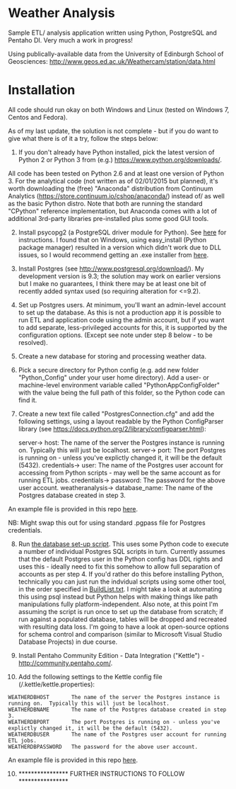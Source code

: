 Weather Analysis
===========================

Sample ETL/ analysis application written using Python, PostgreSQL and Pentaho DI.  Very much a work in progress!

Using publically-available data from the University of Edinburgh School of Geosciences:
http://www.geos.ed.ac.uk/Weathercam/station/data.html


Installation
===========================

All code should run okay on both Windows and Linux (tested on Windows 7, Centos and Fedora).

As of my last update, the solution is not complete - but if you do want to give what there is of it a try, follow the steps below:

1)  If you don't already have Python installed, pick the latest version of Python 2 or Python 3 from (e.g.) https://www.python.org/downloads/.

All code has been tested on Python 2.6 and at least one version of  Python 3.
For the analytical code (not written as of 02/01/2015 but planned), it's worth downloading the (free) "Anaconda" distribution from Continuum Analytics (https://store.continuum.io/cshop/anaconda/) instead of/ as well as the basic Python distro.  Note that both are running the standard "CPython" reference implementation, but Anaconda comes with a lot of additional 3rd-party libraries pre-installed plus some good GUI tools.

2) Install psycopg2 (a PostgreSQL driver module for Python).  See [here](http://initd.org/psycopg/docs/install.html) for instructions.  I found that on Windows, using easy_install (Python package manager) resulted in a version which didn't work due to DLL issues, so I would recommend getting an .exe installer from [here](http://www.stickpeople.com/projects/python/win-psycopg/).

3)  Install Postgres (see http://www.postgresql.org/download/).  My development version is 9.3; the solution may work on earlier versions but I make no guarantees, I think there may be at least one bit of recently added syntax used (so requiring alteration for <=9.2).

4)  Set up Postgres users.
At minimum, you'll want an admin-level account to set up the database.
As this is not a production app it is possible to run ETL and application code using the admin account, but if you want to add separate, less-privileged accounts for this, it is supported by the configuration options.
(Except see note under step 8 below - to be resolved).

5)  Create a new database for storing and processing weather data.

6)  Pick a secure directory for Python config (e.g. add new folder "Python_Config" under your user home directory).  Add a user- or machine-level environment variable called "PythonAppConfigFolder" with the value being the full path of this folder, so the Python code can find it.

7)  Create a new text file called "PostgresConnection.cfg" and add the following settings, using a layout readable by the Python ConfigParser library (see https://docs.python.org/2/library/configparser.html):

    server->
        host:           The name of the server the Postgres instance is running on.  Typically this will just be localhost.
    server->
        port:           The port Postgres is running on - unless you've explictly changed it, it will be the default (5432).
    credentials->
        user:           The name of the Postgres user account for accessing from Python scripts - may well be the same account as for running ETL jobs.
    credentials->
        password:       The password for the above user account.
    weatheranalysis->
        database_name:  The name of the Postgres database created in step 3.
 
An example file is provided in this repo [here](sample_config/PostgresConnection.cfg.SAMPLE).

NB: Might swap this out for using standard .pgpass file for Postgres credentials.

8)  Run [the database set-up script](source/SQL/BuildDatabase.py).  This uses some Python code to execute a number of individual Postgres SQL scripts in turn.  Currently assumes that the default Postgres user in the Python config has DDL rights and uses this - ideally need to fix this somehow to allow full separation of accounts as per step 4.
If you'd rather do this before installing Python, technically you can just run the indvidual scripts using some other tool, in the order specified in [BuildList.txt](source/SQL/schema/BuildList.txt).  I might take a look at automating this using psql instead but Python helps with making things like path manipulations fully platform-independent.
Also note, at this point I'm assuming the script is run once to set up the database from scratch; if run against a populated database, tables will be dropped and recreated with resulting data loss.  I'm going to have a look at open-source options for schema control and comparison (similar to Microsoft Visual Studio Database Projects) in due course.

9)  Install Pentaho Community Edition - Data Integration ("Kettle") - http://community.pentaho.com/.

10)  Add the following settings to the Kettle config file (<user home directory>/.kettle/kettle.properties):

    WEATHERDBHOST       The name of the server the Postgres instance is running on.  Typically this will just be localhost.
    WEATHERDBNAME       The name of the Postgres database created in step 3.
    WEATHERDBPORT       The port Postgres is running on - unless you've explictly changed it, it will be the default (5432).
    WEATHERDBUSER       The name of the Postgres user account for running ETL jobs.
    WEATHERDBPASSWORD   The password for the above user account.
        
An example file is provided in this repo [here](sample_config/kettle.properties.SAMPLE).

    
10) ****************    FURTHER INSTRUCTIONS TO FOLLOW    ****************


